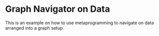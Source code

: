 # Graph Navigator on Data

This is an example on how to use metaprogramming to navigate on data arranged into a graph setup.
